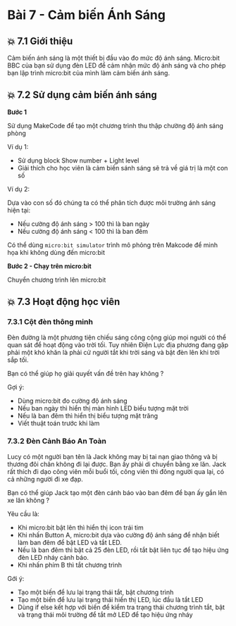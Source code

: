 # Bài 7 - Cảm biến Ánh Sáng

## 💥 7.1 Giới thiệu

Cảm biến ánh sáng là một thiết bị đầu vào đo mức độ ánh sáng. Micro:bit BBC của bạn sử dụng đèn LED để cảm nhận mức độ ánh sáng và cho phép bạn lập trình micro:bit của mình làm cảm biến ánh sáng.


## 💥 7.2 Sử dụng cảm biến ánh sáng

**Bước 1**

Sử dụng MakeCode để tạo một chương trình thu thập chường độ ánh sáng phòng 

Ví dụ 1: 

* Sử dụng block Show number + Light level
* Giải thích cho học viên là cảm biến sánh sáng sẽ trả về giá trị là một con số

Ví dụ 2: 

Dựa vào con số đó chúng ta có thể phân tích được môi trường ánh sáng hiện tại:

* Nếu cường độ ánh sáng > 100 thì là ban ngày
* Nếu cường độ ánh sáng < 100 thì là ban đêm

Có thể dùng `micro:bit simulator` trình mô phỏng trên Makcode để minh họa khi không dùng đến micro:bit

**Bước 2 - Chạy trên micro:bit**

Chuyển chương trình lên micro:bit

## 💥 7.3 Hoạt động học viên

### 7.3.1 Cột đèn thông minh

Đèn đường là một phương tiện chiếu sáng công cộng giúp mọi người có thể quan sát để hoạt động vào trời tối. Tuy nhiên Điện Lực địa phương đang gặp phải một khó khăn là phải cử người tắt khi trời sáng và bật đèn lên khi trời sắp tối.

Bạn có thể giúp họ giải quyết vấn đề trên hay không ?

Gợi ý:

* Dùng micro:bit đo cường độ ánh sáng
* Nếu ban ngày thì hiển thị màn hình LED biểu tượng mặt trời
* Nếu là ban đêm thì hiển thị biểu tượng mặt trăng
* Viết thuật toán trước khi làm

### 7.3.2 Đèn Cảnh Báo An Toàn

Lucy có một người bạn tên là Jack không may bị tai nạn giao thông và bị thương đôi chân không đi lại được. Bạn ấy phải di chuyển bằng xe lăn. Jack rất thích đi dạo công viên mỗi buổi tối, công viên thì đông người qua lại, có cả những người đi xe đạp.

Bạn có thể giúp Jack tạo một đèn cánh báo vào ban đêm để bạn ấy gắn lên xe lăn không ?

Yêu cầu là:

* Khi micro:bit bật lên thì hiển thị icon trái tim
* Khi nhấn Button A, micro:bit dựa vào cường độ ánh sáng để nhận biết làm ban đêm để bật LED và tắt LED.
* Nếu là ban đêm thì bật cả 25 đèn LED, rồi tắt bật liên tục để tạo hiệu ứng đèn LED nháy cảnh báo.
* Khi nhấn phím B thì tắt chương trình

Gới ý:

* Tạo một biến để lưu lại trạng thái tắt, bật chương trình
* Tạo một biến để lưu lại trạng thái hiển thị LED, lúc đầu là tắt LED
* Dùng if else kết hợp với biến để kiểm tra trạng thái chương trình tắt, bật và trạng thái môi trường để tắt mở LED để tạo hiệu ứng nháy